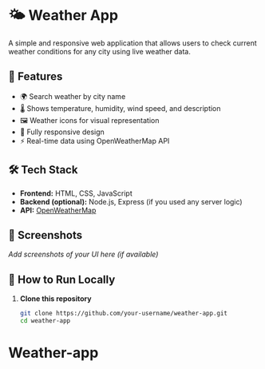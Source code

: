 # 🌤️ Weather App

A simple and responsive web application that allows users to check current weather conditions for any city using live weather data.

## 🚀 Features

- 🌍 Search weather by city name
- 🌡️ Shows temperature, humidity, wind speed, and description
- 🖼️ Weather icons for visual representation
- 📱 Fully responsive design
- ⚡ Real-time data using OpenWeatherMap API

## 🛠️ Tech Stack

- **Frontend:** HTML, CSS, JavaScript
- **Backend (optional):** Node.js, Express (if you used any server logic)
- **API:** [OpenWeatherMap](https://openweathermap.org/api)

## 📸 Screenshots

_Add screenshots of your UI here (if available)_

## 🧪 How to Run Locally

1. **Clone this repository**

   ```bash
   git clone https://github.com/your-username/weather-app.git
   cd weather-app
# Weather-app
